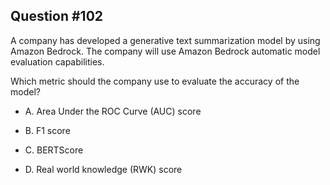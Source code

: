 ## Question #102

 A company has developed a generative text summarization model by using Amazon Bedrock. The company will use Amazon Bedrock automatic model evaluation capabilities.

Which metric should the company use to evaluate the accuracy of the model?

- A. Area Under the ROC Curve (AUC) score

- B. F1 score

- C. BERTScore

- D. Real world knowledge (RWK) score